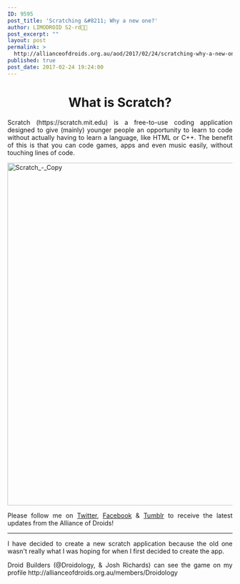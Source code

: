 ```yaml
---
ID: 9595
post_title: 'Scratching &#8211; Why a new one?'
author: LIMODROID S2-rd🔭🔬
post_excerpt: ""
layout: post
permalink: >
  http://allianceofdroids.org.au/aod/2017/02/24/scratching-why-a-new-one/
published: true
post_date: 2017-02-24 19:24:00
---
```

<h1 style="text-align: center;">What is Scratch?</h1>
<p style="text-align: justify;">Scratch (https://scratch.mit.edu) is a free-to-use coding application designed to give (mainly) younger people an opportunity to learn to code without actually having to learn a language, like HTML or C++. The benefit of this is that you can code games, apps and even music easily, without touching lines of code.</p>
<p style="text-align: justify;"><img class="alignnone size-full wp-image-9600" src="http://allianceofdroids.org.au/wp-content/uploads/2017/02/Scratch_-_Copy.png" alt="Scratch_-_Copy" width="1024" height="768" /></p>
<p style="text-align: justify;">Please follow me on <a href="https:///twitter.com/Droidology_AoD">Twitter</a>, <a href="https://fb.me/DroidsAllianceBlog">Facebook</a> &amp; <a href="https://droidology.tumblr.com">Tumblr</a> to receive the latest updates from the Alliance of Droids!</p>


<hr />
<p style="text-align: justify;">I have decided to create a new scratch application because the old one wasn't really what I was hoping for when I first decided to create the app.</p>
<p style="text-align: justify;">Droid Builders (@Droidology, &amp; Josh Richards) can see the game on my profile http://allianceofdroids.org.au/members/Droidology</p>